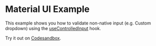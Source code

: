 # Material UI Example

This example shows you how to validate non-native input (e.g. Custom dropdown) using the [useControlledInput](/packages/conform-react/README.md#usecontrolledinput) hook.

<!-- sandbox src="/docs/examples/material-ui" -->

Try it out on [Codesandbox](https://codesandbox.io/s/github/edmundhung/conform/tree/main/docs/examples/material-ui).

<!-- /sandbox -->
